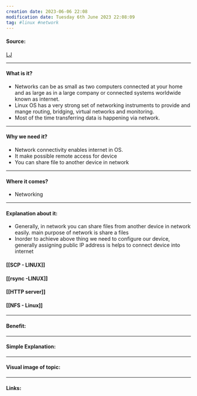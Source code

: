 ```yaml
---
creation date: 2023-06-06 22:08
modification date: Tuesday 6th June 2023 22:08:09
tag: #linux #network
---
```


#### Source:
[LJ](https://linuxjourney.com/lesson/network-file-sharing)

-----------------------------------------------------
#### What is it?

* Networks can be as small as two computers connected at your home and as large as in a large company or connected systems worldwide known as internet.
* Linux OS has a very strong set of networking instruments to provide and mange routing, bridging, virtual networks and monitoring.
* Most of the time transferring data is happening via network.

-----------------------------------------------------
#### Why we need it?

* Network connectivity enables internet in OS.
* It make possible remote access for device
* You can share file to another device in network
-----------------------------------------------------
#### Where it comes?

* Networking
-----------------------------------------------------
#### Explanation about it:

* Generally, in network you can share files from another device in network easily. main purpose of network is share a files
* Inorder to achieve above thing we need to configure our device, generally assigning public IP address is helps to connect device into internet

#### [[SCP - LINUX]]

#### [[rsync -LINUX]]

#### [[HTTP server]]

#### [[NFS - Linux]]



-----------------------------------------------------
#### Benefit:


-----------------------------------------------------
#### Simple Explanation:


-----------------------------------------------------
#### Visual image of topic:


-----------------------------------------------------

#### Links: